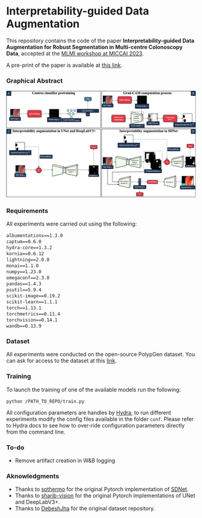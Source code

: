 # Interpretability-guided Data Augmentation

This repository contains the code of the paper **Interpretability-guided Data Augmentation for Robust Segmentation in Multi-centre Colonoscopy Data**, accepted at the [MLMI workshop at MICCAI 2023](https://sites.google.com/view/mlmi2023).

A pre-print of the paper is available at [this link](http://arxiv.org/abs/2308.15881).

### Graphical Abstract

![all_in_one_figure](NewSDNet/figures/all_in_one_figure.png)

### Requirements

All experiments were carried out using the following:
```
albumentations==1.3.0
captum==0.6.0
hydra-core==1.3.2
kornia==0.6.12
lightning==2.0.0
monai==1.1.0
numpy==1.23.0
omegaconf==2.3.0
pandas==1.4.3
psutil==5.9.4
scikit-image==0.19.2
scikit-learn==1.1.1
torch==1.13.1
torchmetrics==0.11.4
torchvision==0.14.1
wandb==0.13.9
```

### Dataset
All experiments were conducted on the open-source PolypGen dataset. You can ask for access to the dataset at this [link](https://www.synapse.org/#!Synapse:syn26376615/wiki/613312).

### Training

To launch the training of one of the available models run the following:

```
python /PATH_TO_REPO/train.py 
```
All configuration parameters are handles by [Hydra](https://hydra.cc/), to run different experiments modify the config files available in the folder `conf`. Please refer to Hydra docs to see how to over-ride configuration parameters directly from the command line. 

### To-do
* Remove artifact creation in W&B logging

### Aknowledgments

* Thanks to [spthermo](https://github.com/spthermo/SDNet/tree/master) for the original Pytorch implementation of [SDNet](https://www.sciencedirect.com/science/article/abs/pii/S1361841519300684).
* Thanks to [sharib-vision](https://github.com/sharib-vision/PolypGen-Benchmark) for the original Pytorch implementations of UNet and DeepLabV3+.
* Thanks to [DebeshJha](https://github.com/DebeshJha/PolypGen) for the original dataset repository. 
